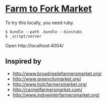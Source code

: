 # [Farm to Fork Market](http://www.farmtoforkmarket.org/)

To try this locally, you need ruby.

```
$ bundle --path .bundle --binstubs
$ _script/server
```

Open http://localhost:4004/

## Inspired by

* http://www.broadripplefarmersmarket.org/
* http://www.greencitymarket.org/
* http://www.hotcfarmersmarket.org/
* http://carmelfarmersmarket.com/
* http://www.indywinterfarmersmarket.org/

